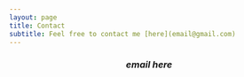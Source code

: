 ```yaml
---
layout: page
title: Contact
subtitle: Feel free to contact me [here](email@gmail.com) 
---
```


### <center>_email here_ </center>
